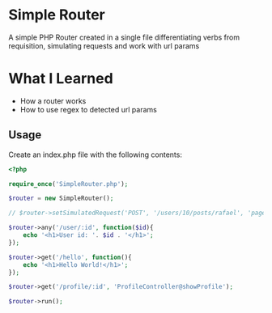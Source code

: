 # Simple Router
A simple PHP Router created in a single file differentiating verbs from requisition, simulating requests and work with url params

# What I Learned
* How a router works
* How to use regex to detected url params

## Usage

Create an index.php file with the following contents:

```php
<?php

require_once('SimpleRouter.php');

$router = new SimpleRouter();

// $router->setSimulatedRequest('POST', '/users/10/posts/rafael', 'page=1');

$router->any('/user/:id', function($id){
    echo '<h1>User id: '. $id . '</h1>';
});

$router->get('/hello', function(){
    echo '<h1>Hello World!</h1>';
});

$router->get('/profile/:id', 'ProfileController@showProfile');

$router->run();
```
